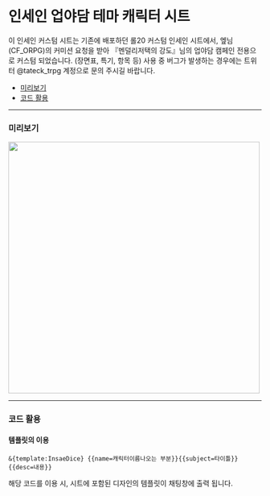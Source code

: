 # 인세인 업야담 테마 캐릭터 시트

이 인세인 커스텀 시트는 기존에 배포하던 롤20 커스텀 인세인 시트에서, 엪님(CF_ORPG)의 커미션 요청을 받아
『멘덜리저택의 강도』님의 업야담 캠페인 전용으로 커스텀 되었습니다. (장면표, 특기, 항목 등)
사용 중 버그가 발생하는 경우에는 트위터 @tateck_trpg 계정으로 문의 주시길 바랍니다.

* [미리보기](#미리보기)
* [코드 활용](#코드-활용)

------------------------------

### 미리보기
<img src="https://raw.githubusercontent.com/tateck-develop/roll20CustomSheet/main/inSANe/insane_UPYADAM/guide.jpg" width="500px"></img>

* * *

### 코드 활용
#### 템플릿의 이용
```
&{template:InsaeDice} {{name=캐릭터이름나오는 부분}}{{subject=타이틀}}{{desc=내용}}
```
해당 코드를 이용 시, 시트에 포함된 디자인의 템플릿이 채팅창에 출력 됩니다.
